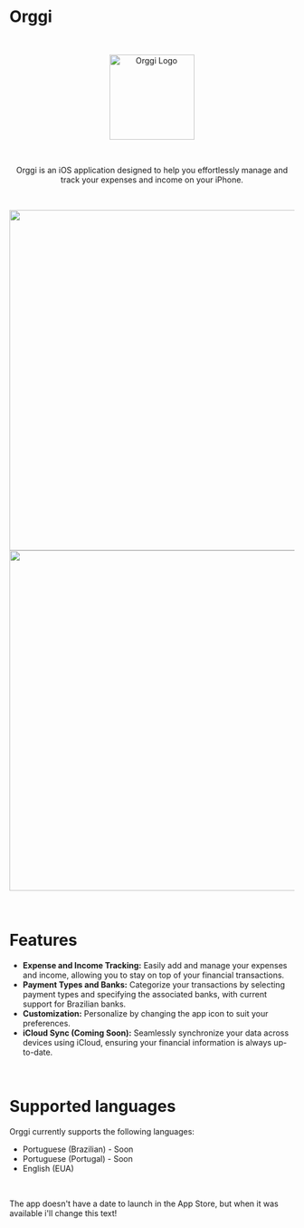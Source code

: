 # Orggi

<br>

<p align="center">
  <img src="https://github.com/AugustoBSimionato/Orggi/assets/72254418/48fb9522-9d1d-4f82-9a66-b672fbd4bec4" alt="Orggi Logo" width="150">
</p>

<br>

<p align="center">
  Orggi is an iOS application designed to help you effortlessly manage and track your expenses and income on your iPhone.
</p>

<br>

<p align="center">
  <img src="https://github.com/AugustoBSimionato/Orggi/assets/72254418/3819d2b8-c50c-4f7d-84c3-64eda0a1dcb2" height="600">
  <img src="https://github.com/AugustoBSimionato/Orggi/assets/72254418/9c8d4112-eab7-443a-b9d8-bff2a89d32ca" height="600">
</p>

<br>

# Features

* **Expense and Income Tracking:** Easily add and manage your expenses and income, allowing you to stay on top of your financial transactions.
* **Payment Types and Banks:** Categorize your transactions by selecting payment types and specifying the associated banks, with current support for Brazilian banks.
* **Customization:** Personalize by changing the app icon to suit your preferences.
* **iCloud Sync (Coming Soon):** Seamlessly synchronize your data across devices using iCloud, ensuring your financial information is always up-to-date.

<br>

# Supported languages
Orggi currently supports the following languages:

* Portuguese (Brazilian) - Soon
* Portuguese (Portugal) - Soon
* English (EUA)

<br>

The app doesn't have a date to launch in the App Store, but when it was available i'll change this text!
